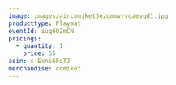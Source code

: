 ```yaml
---
image: images/aircomiket3ezgmmvrvgaevqd1.jpg
producttype: Playmat
eventId: iuq6O2mCN
pricings:
  - quantity: 1
    price: 65
asin: s-ExniGFqTJ
merchandise: comiket
---
```

